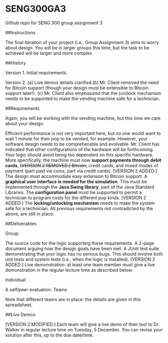 # SENG300GA3
Github repo for SENG 300 group assignment 3

##Instructions
 
The final iteration of your project (i.e., Group Assignment 3) aims to worry about design.  You will be in larger groups this time, but the task to be achieved will be larger and more complex.

##History

Version 1.  Initial requirements.

Version 2. (a) Live demos details clarified.(b) Mr. Client removed the need for Bitcoin support (though your design must be extensible to Bitcoin support later!).  (c) Mr. Client also emphasized that the (un)lock mechanism needs to be supported to make the vending machine safe for a technician.

##Requirements

Again, you will be working with the vending machine, but this time we care about your design. 

Efficient performance is not very important here, but no one would want to wait 1 minute for their pop to be vended, for example.  However, your software design needs to be comprehensble and evolvable.
Mr. Client has indicated that other configurations of the hardware will be forthcoming.  Your logic should avoid being too dependent on this specific hardware.
More specifically, the machine must now **support payments through debit cards**, ~~[VERSION 2 REMOVED:] Bitcoin,~~ credit cards, and mixed modes of payment (part paid via coins, part via credit cards).  [VERSION 2 ADDED:] The design must accommodate easy extension to Bitcoin support.
A **graphical user interface is needed for the simulation**.  This must be implemented through the **Java Swing library**, part of the Java Standard Libraries.
The **configuration panel** must be supported to permit a technician to program costs for the different pop kinds.
[VERSION 2 ADDED:] The **locking/unlocking mechanism** needs to make the system safe for a technician.
All previous requirements not contradicted by the above, are still in place.

##Deliverables

Group:

The source code for the logic supporting these requirements.
A 2-page document arguing how the design goals have been met.
A JUnit test suite demonstrating that your logic has no serious bugs.  This should involve both unit tests and system tests (i.e., when the logic is installed).
[VERSION 2 ADDED:] Live demonstration: at least one team member must give a live demonstration in the regular lecture time as described below.

Individual:

A self/peer evaluation.
Teams

Note that different teams are in place: the details are given in this spreadsheet.

##Live Demos

[VERSION 2 MODIFIED:] Each team will give a live demo of their tool to Dr. Walker in regular lecture time on Tuesday, 5 December.  You can revise your solution after this, up to the due date/time.
